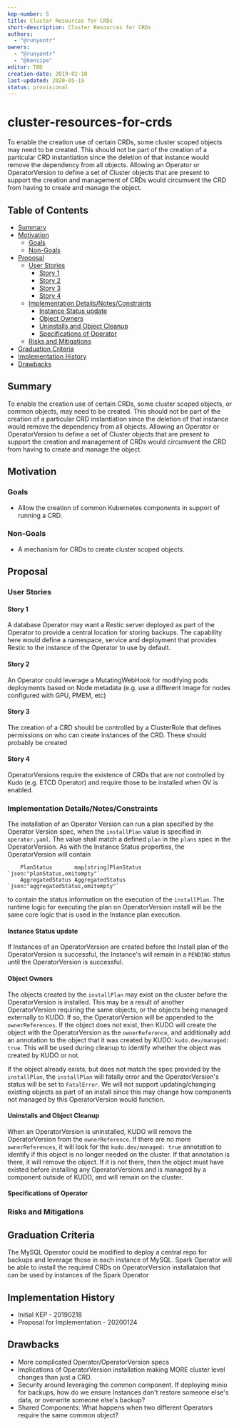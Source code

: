 ```yaml
---
kep-number: 5
title: Cluster Resources for CRDs
short-description: Cluster Resources for CRDs
authors:
  - "@runyontr"
owners:
  - "@runyontr"
  - "@kensipe"
editor: TBD
creation-date: 2019-02-18
last-updated: 2020-05-19
status: provisional
---
```


# cluster-resources-for-crds

To enable the creation use of certain CRDs, some cluster scoped objects may need to be created.  This should not be part of the creation of a particular CRD instantiation since the deletion of that instance would remove the dependency from all objects. Allowing an Operator or OperatorVersion to define a set of Cluster objects that are present to support the creation and management of CRDs would circumvent the CRD from having to create and manage the object.

## Table of Contents

* [Summary](#summary)
* [Motivation](#motivation)
    * [Goals](#goals)
    * [Non-Goals](#non-goals)
* [Proposal](#proposal)
    * [User Stories](#user-stories)
      * [Story 1](#story-1)
      * [Story 2](#story-2)
      * [Story 3](#story-3)
      * [Story 4](#story-4)
    * [Implementation Details/Notes/Constraints](#implementation-detailsnotesconstraints)
      * [Instance Status update](#instance-status-update)
      * [Object Owners](#object-owners)
      * [Uninstalls and Object Cleanup](#uninstalls-and-object-cleanup)
      * [Specifications of Operator](#specifications-of-operator)
    * [Risks and Mitigations](#risks-and-mitigations)
* [Graduation Criteria](#graduation-criteria)
* [Implementation History](#implementation-history)
* [Drawbacks](#drawbacks-optional)


## Summary

To enable the creation use of certain CRDs, some cluster scoped objects, or common objects, may need to be created.  This should not be part of the creation of a particular CRD instantiation since the deletion of that instance would remove the dependency from all objects. Allowing an Operator or OperatorVersion to define a set of Cluster objects that are present to support the creation and management of CRDs would circumvent the CRD from having to create and manage the object.

## Motivation

### Goals

* Allow the creation of common Kubernetes components in support of running a CRD.

### Non-Goals

* A mechanism for CRDs to create cluster scoped objects.

## Proposal

### User Stories


#### Story 1

A database Operator may want a Restic server deployed as part of the Operator to provide a central location for storing backups. The capability here would define a namespace, service and deployment that provides Restic to the instance of the Operator to use by default.


#### Story 2

An Operator could leverage a MutatingWebHook for modifying pods deployments based on Node metadata (e.g. use a different image for nodes configured with GPU, PMEM, etc)


#### Story 3

The creation of a CRD should be controlled by a ClusterRole that defines permissions on who can create instances of the CRD.  These should probably be created

#### Story 4

OperatorVersions require the existence of CRDs that are not controlled by Kudo (e.g. ETCD Operator) and require those to be installed when OV is enabled.

### Implementation Details/Notes/Constraints

The installation of an Operator Version can run a plan specified by the Operator Version spec, when the `installPlan` value is specified in `operator.yaml`. The value shall match a defined `plan` in the `plans` spec in the OperatorVersion. As with the Instance Status properties, the OperatorVersion will contain

```golang
	PlanStatus       map[string]PlanStatus `json:"planStatus,omitempty"`
	AggregatedStatus AggregatedStatus      `json:"aggregatedStatus,omitempty"`
```

to contain the status information on the execution of the `installPlan`. The runtime logic for executing the plan on OperatorVersion install will be the same core logic that is used in the Instance plan execution.

#### Instance Status update

If Instances of an OperatorVersion are created before the Install plan of the OperatorVersion is successful, the Instance's will remain in a `PENDING` status until the OperatorVersion is successful.

#### Object Owners

The objects created by the `installPlan` may exist on the cluster before the OperatorVersion is installed. This may be a result of another OperatorVersion requiring the same objects, or the objects being managed externally to KUDO. If so, the OperatorVersion will be appended to the `ownerReferences`. If the object does not exist, then KUDO will create the object with the OperatorVersion as the `ownerReference`, and additionally add an annotation to the object that it was created by KUDO: `kudo.dev/managed: true`. This will be used during cleanup to identify whether the object was created by KUDO or not.

If the object already exists, but does not match the spec provided by the `installPlan`, the `installPlan` will fatally error and the OperatorVersion's status will be set to `FatalError`. We will not support updating/changing existing objects as part of an install since this may change how components not managed by this OperatorVersion would function.

#### Uninstalls and Object Cleanup

When an OperatorVersion is uninstalled, KUDO will remove the OperatorVersion from the `ownerReference`. If there are no more `ownerReferences`, it will look for the `kudo.dev/managed: true` annotation to identify if this object is no longer needed on the cluster. If that annotation is there, it will remove the object. If it is not there, then the object must have existed before installing any OperatorVersions and is managed by a component outside of KUDO, and will remain on the cluster.

#### Specifications of Operator

### Risks and Mitigations

## Graduation Criteria

The MySQL Operator could be modified to deploy a central repo for backups and leverage those in each instance of MySQL. Spark Operator will be able to install the required CRDs on OperatorVersion installataion that can be used by instances of the Spark Operator

## Implementation History

* Initial KEP - 20190218
* Proposal for Implementation - 20200124

## Drawbacks

* More complicated Operator/OperatorVersion specs
* Implications of OperatorVersion installation making MORE cluster level changes than just a CRD.
* Security around leveraging the common component.  If deploying minio for backups, how do we ensure Instances don't restore someone else's data, or overwrite someone else's backup?
* Shared Components: What happens when two different Operators require the same common object?
